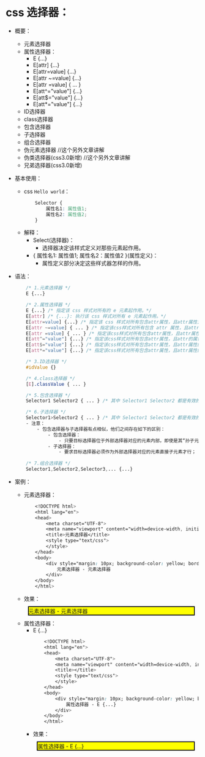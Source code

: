 # css 选择器：
- 概要：
    - 元素选择器
    - 属性选择器：
        - E {...} 
        - E[attr] {...}
        - E[attr=value] {...}
        - E[attr ~=value] {...}
        - E[attr =value] { ... } 
        - E[att^="value"] {...}
        - E[att$="value"] {...}
        - E[att*="value"] {...} 
    - ID选择器
    - class选择器
    - 包含选择器
    - 子选择器
    - 组合选择器
    - 伪元素选择器 //这个另外文章讲解
    - 伪类选择器(css3.0新增) //这个另外文章讲解
    - 兄弟选择器(css3.0新增)

- 基本使用：
    - css `Hello world`：
        ```css
            Selector {
                属性名1: 属性值1;
                属性名2: 属性值2;
            }
        ```
    - 解释：
        - Select(选择器)：
            - 选择器决定该样式定义对那些元素起作用。
        - { 属性名1: 属性值1; 属性名2：属性值2 }(属性定义)：
            - 属性定义部分决定这些样式器怎样的作用。

- 语法：
    ```css
        /* 1.元素选择器 */
        E {...}

        /* 2.属性选择器 */
        E {...} /* 指定该 css 样式对所有的 e 元素起作用。*/
        E[attr] /* {...}: 执行该 css 样式对所有 e 元素起作用。*/
        E[attr=value] {...} /* 指定该 css 样式对所有包含attr属性，且attr属性为value的 e 元素起作用。*/
        E[attr ~=value] { ... } /* 指定该css样式对所有包含 attr 属性，且attr属性的值为空格隔开的系列值，其中某个值为value的e元素起作用。*/
        E[attr =value] { ... } /* 指定该css样式对所有包含attr属性，且attr属性的值为以连字符分隔的系列值，其中第一个值为value的tag元素起作用。*/
        E[att^="value"] {...} /* 指定该css样式对所有包含attr属性，且attr的属性值为以value开头的字符串的e元素起作用。*/
        E[att$="value"] {...} /* 指定该css样式对所有包含attr属性，且attr属性的值为以value结尾的字符串的e元素起作用。*/
        E[att*="value"] {...} /* 指定该css样式对所有包含attr属性，且attr属性的值为包含value的字符串的e元素起作用。*/

        /* 3.ID选择器 */
        #idValue {}

        /* 4.class选择器 */
        [E].classValue { ... }

        /* 5.包含选择器 */
        Selector1 Selector2 { ... } /* 其中 Selector1 Selector2 都是有效的选择器 */

        /* 6.子选择器 */
        Selector1>Selector2 { ... } /* 其中 Selector1 Selector2 都是有效的选择 */
        - 注意：
            - 包含选择器与子选择器有点相似，他们之间存在如下的区别：
                - 包含选择器：
                    - 只要目标选择器位于外部选择器对应的元素内部，即使是其“孙子元素也可”；
                - 子选择器：
                    - 要求目标选择器必须作为外部选择器对应的元素直接子元素才行；
        
        /* 7.组合选择器 */
        Selector1,Selector2,Selector3,... {...}
    ```

- 案例：
    - 元素选择器：
        ```css
            <!DOCTYPE html>
            <html lang="en">
            <head>
                <meta charset="UTF-8">
                <meta name="viewport" content="width=device-width, initial-scale=1.0">
                <title>元素选择器</title>
                <style type="text/css">
                </style>
            </head>
            <body>
                <div style="margin: 10px; background-color: yellow; border: 2px solid black;">
                    元素选择器 - 元素选择器
                </div>
            </body>
            </html>
        ```
    - 效果：
        <!DOCTYPE html>
        <html lang="en">
        <head>
            <meta charset="UTF-8">
            <meta name="viewport" content="width=device-width, initial-scale=1.0">
            <title>元素选择器</title>
            <style type="text/css">
                }
            </style>
        </head>
        <body>
            <div style="margin: 10px;
                        background-color: yellow;
                        border: 2px solid black;">
                元素选择器 - 元素选择器
            </div>
        </body>
        </html>
    - 属性选择器：
        - E {...}
            ```css
                <!DOCTYPE html>
                <html lang="en">
                <head>
                    <meta charset="UTF-8">
                    <meta name="viewport" content="width=device-width, initial-scale=1.0">
                    <title></title>
                    <style type="text/css">
                    </style>
                </head>
                <body>
                    <div style="margin: 10px; background-color: yellow; border: 2px solid black;">
                        属性选择器 - E {...}
                    </div>
                </body>
                </html>
            ```
        - 效果：
            <!DOCTYPE html>
            <html lang="en">
            <head>
                <meta charset="UTF-8">
                <meta name="viewport" content="width=device-width, initial-scale=1.0">
                <title></title>
                <style type="text/css">
                </style>
            </head>
            <body>
                <div style="margin: 10px; background-color: yellow; border: 2px solid black;">
                    属性选择器 - E {...}
                </div>
            </body>
            </html>